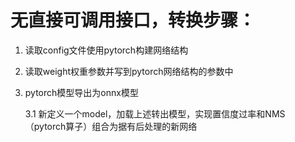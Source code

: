 # 无直接可调用接口，转换步骤：
1. 读取config文件使用pytorch构建网络结构

2. 读取weight权重参数并写到pytorch网络结构的参数中

3. pytorch模型导出为onnx模型
    
    3.1 新定义一个model，加载上述转出模型，实现置信度过率和NMS（pytorch算子）组合为据有后处理的新网络
